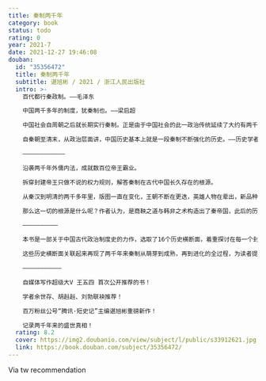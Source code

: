 ```yaml
---
title: 秦制两千年
category: book
status: todo
rating: 0
year: 2021-7
date: 2021-12-27 19:46:08
douban:
  id: "35356472"
  title: 秦制两千年
  subtitle: 谌旭彬 / 2021 / 浙江人民出版社
  intro: >-
    百代都行秦政制。——毛泽东

    中国两千多年的制度，犹秦制也。——梁启超

    中国社会自周朝之后就长期实行秦制。正是由于中国社会的此一政治传统延续了大约有两千年之久，期间各路势力永远在为皇帝宝座而展开厮杀。——清华大学教授  秦晖

    自秦朝至清末，从政治层面讲，中国历史基本上就是一段秦制不断强化的历史。——历史学者、作家  张宏杰

    ————————————

    沿袭两千年外儒内法，成就数百位帝王霸业。

    拆穿封建帝王只做不说的权力规则，解答秦制在古代中国长久存在的根源。

    从秦汉到明清的两千多年里，版图一直在变化，王朝不断在更迭，英雄人物在辈出，新品种食物在引进，工艺技术在増多，而底层民众的艰难生活，似乎从未有过大的改变。

    那么这一切的根源是什么呢？作者认为，是商鞅之道与韩非之术构造出了秦帝国，此后的历代王朝就依着这条路径在一直不停地走下去。无论历史怎样向前，秉持秦制的统治者们用商鞅、韩非之道治国，而讳言自己是商鞅、韩非的信徒，这也是两千年秦制帝国的常态。

    ——————————

    本书是一部关于中国古代政治制度史的力作，选取了16个历史横断面，着重探讨在每一个封建王朝的盛世背后，百姓生活的历史真相。作者直指封建王朝的核心理念“外儒内法”，将秦制帝国纷繁复杂的历史常态化、规律化，探索帝国运转的内在理路，揭示其延绵长达两千余年的奥秘；深入每一个截点，解读信史文献，用严密的逻辑掲开王朝治世的面纱，也颠覆了世人许多想当然的认知。

    这些历史横断面关联起来再现了两千年来秦制从萌芽到成熟，再到进化的全过程，为读者提供了另一种审视王朝兴衰的视角。

    ———————————

    自媒体写作超级大V 王五四 首次公开推荐的书！

    学者余世存、胡赳赳、刘勃联袂推荐！

    百万粉丝公号“腾讯·短史记”主编谌旭彬重磅新作！

    记录两千年来的盛世真相！
  rating: 8.2
  cover: https://img2.doubanio.com/view/subject/l/public/s33912621.jpg
  link: https://book.douban.com/subject/35356472/
---
```


Via tw recommendation 
